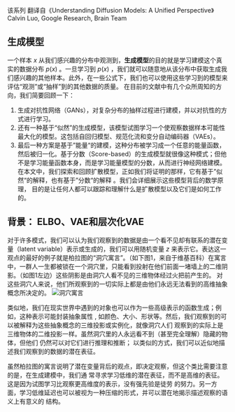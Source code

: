 
该系列 翻译自《Understanding Diffusion Models: A Unified Perspective》Calvin Luo, Google Research, Brain Team
## 生成模型
一个样本 $x$ 从我们感兴趣的分布中观测到，**生成模型**的目的就是学习建模这个真实的数据分布 $p(x)$ 。一旦学习到 $p(x)$ ，我们就可以随意地从该分布中获取生成我们感兴趣的其他样本。此外，在一些公式下，我们也可以使用这些学习到的模型来评估“观测”或“抽样”到的其他数据的质量。
在目前的文献中有几个众所周知的方向，我们简要回顾一下：
1. 生成对抗性网络（GANs），对复杂分布的抽样过程进行建模，并以对抗性的方式进行学习。
2. 还有一种基于“似然”的生成模型，该模型试图学习一个使观察数据样本可能性最大化的模型。这包括自回归模型、规范化流和变分自动编码器（VAEs）。
3. 最后一种方案是基于”能量“的建模，这种分布被学习成一个任意的能量函数，然后被归一化。基于分数（Score-based）的生成模型就很像这种模式；但他不是学习能量函数本身，而是学习能量模型的分数，从而进行神经网络建模。
在本文中，我们探索和回顾扩散模型，正如我们将证明的那样，它有基于”似然“的解释，也有基于”分数“的解释 。我们会详细展示这些模型背后的数学原理， 目的是让任何人都可以跟踪和理解什么是扩散模型以及它们是如何工作的。

## 背景： ELBO、VAE和层次化VAE
对于许多模式，我们可以认为我们观察到的数据是由一个看不见却有联系的潜在变量（latent variable）表示或生成的，我们可以用随机变量 $z$ 来表示它。表达这一观点的最好的例子就是柏拉图的“洞穴寓言”。（如下图1，来自于维基百科）在寓言中，一群人一生都被锁在一个洞穴里，只能看到投射在他们前面一堵墙上的二维阴影。（如图1左边）这些阴影是由洞穴人看不见的三维物体经过火把前产生的。 对这些洞穴人来说，他们所观察到的一切实际上都是由他们永远无法看到的高维抽象概念所决定的。
![洞穴寓言](images/洞穴寓言.jpeg)

类似地，我们在现实世界中遇到的对象也可以作为一些高级表示的函数生成；例如，这种表示可能封装抽象属性 , 如颜色、大小、形状等。然后，我们观察到的可以被解释为这些抽象概念的三维投影或实例化，就像洞穴人们 观察到的实际上是三维物体的二维投影一样。虽然洞穴里的人永远看不到（甚至完全理解）隐藏的物体，但他们 仍然可以对它们进行推理和推断； 以类似的方式，我们可以近似地描述我们观察到的数据的潜在表征。

虽然柏拉图的寓言说明了潜在变量背后的观点，即决定观察，但这个类比需要注意的是，在生成建模中，我们通 常寻求学习低维的潜在表征，而不是高维的表征。这是因为试图学习比观察更高维度的表示，没有强先验是徒劳 的努力。另一方面，学习低维延迟也可以被视为一种压缩的形式，并可以潜在地揭示描述观察的语义上有意义的 结构。



